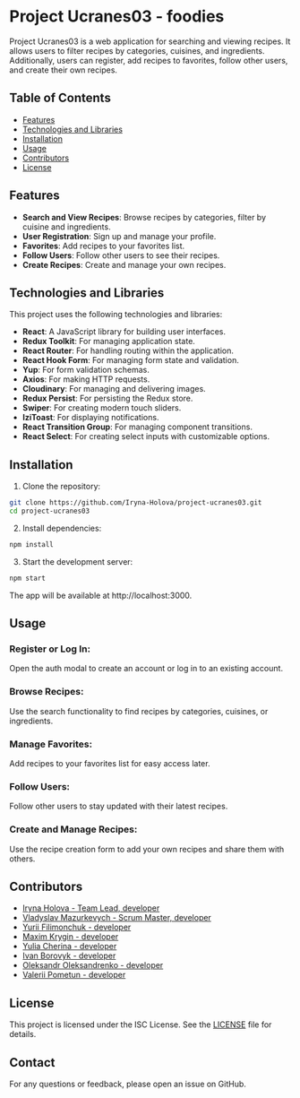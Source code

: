 # Project Ucranes03 - foodies

Project Ucranes03 is a web application for searching and viewing recipes. It allows users to filter recipes by categories, cuisines, and ingredients. Additionally, users can register, add recipes to favorites, follow other users, and create their own recipes.

## Table of Contents

- [Features](#features)
- [Technologies and Libraries](#technologies-and-libraries)
- [Installation](#installation)
- [Usage](#usage)
- [Contributors](#contributors)
- [License](#license)

## Features

- **Search and View Recipes**: Browse recipes by categories, filter by cuisine and ingredients.
- **User Registration**: Sign up and manage your profile.
- **Favorites**: Add recipes to your favorites list.
- **Follow Users**: Follow other users to see their recipes.
- **Create Recipes**: Create and manage your own recipes.

## Technologies and Libraries

This project uses the following technologies and libraries:

- **React**: A JavaScript library for building user interfaces.
- **Redux Toolkit**: For managing application state.
- **React Router**: For handling routing within the application.
- **React Hook Form**: For managing form state and validation.
- **Yup**: For form validation schemas.
- **Axios**: For making HTTP requests.
- **Cloudinary**: For managing and delivering images.
- **Redux Persist**: For persisting the Redux store.
- **Swiper**: For creating modern touch sliders.
- **IziToast**: For displaying notifications.
- **React Transition Group**: For managing component transitions.
- **React Select**: For creating select inputs with customizable options.

## Installation

1. Clone the repository:

```sh
git clone https://github.com/Iryna-Holova/project-ucranes03.git
cd project-ucranes03
```

2. Install dependencies:

```sh
npm install
```

3. Start the development server:

```sh
npm start
```

The app will be available at http://localhost:3000.

## Usage

### Register or Log In:

Open the auth modal to create an account or log in to an existing account.

### Browse Recipes:

Use the search functionality to find recipes by categories, cuisines, or ingredients.

### Manage Favorites:

Add recipes to your favorites list for easy access later.

### Follow Users:

Follow other users to stay updated with their latest recipes.

### Create and Manage Recipes:

Use the recipe creation form to add your own recipes and share them with others.

## Contributors

- [Iryna Holova - Team Lead, developer](https://github.com/Iryna-Holova)
- [Vladyslav Mazurkevych - Scrum Master, developer](https://github.com/mazurkevych30)
- [Yurii Filimonchuk - developer](https://github.com/filimon4uck)
- [Maxim Krygin - developer](https://github.com/Maxus94)
- [Yulia Cherina - developer](https://github.com/dianatima)
- [Ivan Borovyk - developer](https://github.com/Saref111)
- [Oleksandr Oleksandrenko - developer](https://github.com/lexandr10)
- [Valerii Pometun - developer](https://github.com/Valerii2022)

## License

This project is licensed under the ISC License. See the [LICENSE](LICENSE) file for details.

## Contact

For any questions or feedback, please open an issue on GitHub.
